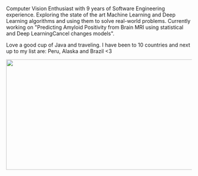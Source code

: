 Computer Vision Enthusiast with 9 years of Software Engineering experience. Exploring the state of the art Machine Learning and Deep Learning algorithms and using them to solve real-world problems. Currently working on "Predicting Amyloid Positivity from Brain MRI using statistical and Deep LearningCancel changes models". 

Love a good cup of Java and traveling. I have been to 10 countries and next up to my list are: Peru, Alaska and Brazil <3

<img width="1000" height="300" src="https://user-images.githubusercontent.com/31473347/164362283-b1b9793e-4577-4816-a8df-f42f54568b26.png">

